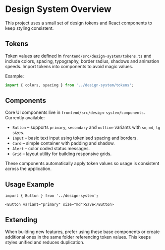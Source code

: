 # Design System Overview

This project uses a small set of design tokens and React components to keep styling consistent.

## Tokens

Token values are defined in `frontend/src/design-system/tokens.ts` and include colors, spacing, typography, border radius, shadows and animation speeds. Import tokens into components to avoid magic values.

Example:
```ts
import { colors, spacing } from '../design-system/tokens';
```

## Components

Core UI components live in `frontend/src/design-system/components`.
Currently available:
- `Button` &ndash; supports `primary`, `secondary` and `outline` variants with `sm`, `md`, `lg` sizes.
- `Input` &ndash; basic text input using tokenised spacing and borders.
- `Card` &ndash; simple container with padding and shadow.
- `Alert` &ndash; color coded status messages.
- `Grid` &ndash; layout utility for building responsive grids.

These components automatically apply token values so usage is consistent across the application.

## Usage Example

```tsx
import { Button } from '../design-system';

<Button variant="primary" size="md">Save</Button>
```

## Extending

When building new features, prefer using these base components or create additional ones in the same folder referencing token values. This keeps styles unified and reduces duplication.
